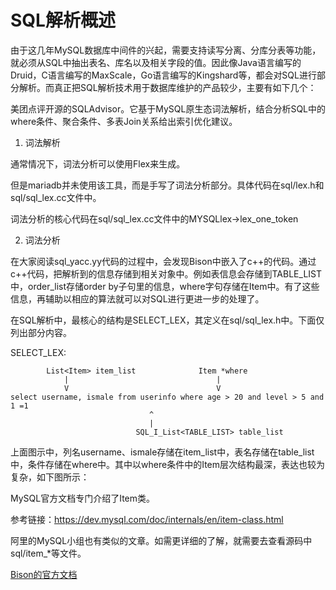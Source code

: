 # SQL解析概述

由于这几年MySQL数据库中间件的兴起，需要支持读写分离、分库分表等功能，就必须从SQL中抽出表名、库名以及相关字段的值。因此像Java语言编写的Druid，C语言编写的MaxScale，Go语言编写的Kingshard等，都会对SQL进行部分解析。而真正把SQL解析技术用于数据库维护的产品较少，主要有如下几个：

美团点评开源的SQLAdvisor。它基于MySQL原生态词法解析，结合分析SQL中的where条件、聚合条件、多表Join关系给出索引优化建议。

1. 词法解析

通常情况下，词法分析可以使用Flex来生成。

但是mariadb并未使用该工具，而是手写了词法分析部分。具体代码在sql/lex.h和sql/sql_lex.cc文件中。

词法分析的核心代码在sql/sql_lex.cc文件中的MYSQLlex->lex_one_token

2. 词法分析

在大家阅读sql_yacc.yy代码的过程中，会发现Bison中嵌入了c++的代码。通过c++代码，把解析到的信息存储到相关对象中。例如表信息会存储到TABLE_LIST中，order_list存储order by子句里的信息，where字句存储在Item中。有了这些信息，再辅助以相应的算法就可以对SQL进行更进一步的处理了。

在SQL解析中，最核心的结构是SELECT_LEX，其定义在sql/sql_lex.h中。下面仅列出部分内容。

SELECT_LEX:
```
        List<Item> item_list              Item *where
            |                                 |
            V                                 V
select username, ismale from userinfo where age > 20 and level > 5 and 1 =1
                               ^
                               |
                            SQL_I_List<TABLE_LIST> table_list
```
上面图示中，列名username、ismale存储在item_list中，表名存储在table_list中，条件存储在where中。其中以where条件中的Item层次结构最深，表达也较为复杂，如下图所示：

[](http://file.elecfans.com/web1/M00/55/52/o4YBAFsrHBWABOAuAABruwtC-0w894.jpg)

MySQL官方文档专门介绍了Item类。

参考链接：https://dev.mysql.com/doc/internals/en/item-class.html

阿里的MySQL小组也有类似的文章。如需更详细的了解，就需要去查看源码中sql/item_*等文件。

[Bison的官方文档](http://www.gnu.org/software/bison/manual/bison.html)